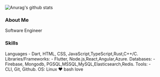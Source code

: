 ![Anurag's github stats](https://github-readme-stats.vercel.app/api?username=idontsudo&show_icons=true&count_private=true)
### About Me
Software Engineer  
### Skills
Languages - Dart, HTML, CSS, JavaScript,TypeScript,Rust,C++/C.
Libraries/Frameworks: - Flutter, Node.js,React,Angular,Azure.
Databases: - Firebase, Mongodb, PGSQL,MSSQL,MySQL,Elasticsearch,Redis.
Tools: - CLI, Git, Github.
OS: Linux ❤ bash love 